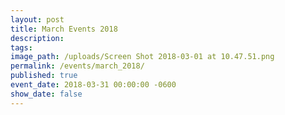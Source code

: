 ```yaml
---
layout: post
title: March Events 2018
description:
tags:
image_path: /uploads/Screen Shot 2018-03-01 at 10.47.51.png
permalink: /events/march_2018/
published: true
event_date: 2018-03-31 00:00:00 -0600
show_date: false
---
```


